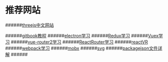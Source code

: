 # 推荐网站
######[threejs中文网站](http://techbrood.com/threejs/docs/#参考手册/)

######[gitbook教程](http://gitbook.zhangjikai.com/themes.html)
######[electron学习](https://weishuai.gitbooks.io/electron-/content/api/web-frame.html)
######[Redux学习](http://cn.redux.js.org/index.html)
######[Vuex学习](https://vuex.vuejs.org/zh-cn/)
######[vue-router2学习](https://router.vuejs.org/zh-cn/)
######[ReactRouter学习](https://react-guide.github.io/react-router-cn/)
######[reactVR](http://react-vr.org/cn/docs/getting-started.html)
######[webpack学习](http://www.css88.com/doc/webpack2/)
######[mobx](http://cn.mobx.js.org/)
######[svg](https://developer.mozilla.org/zh-CN/docs/Web/SVG/Tutorial)
######[packagejson文件详解](http://javascript.ruanyifeng.com/nodejs/packagejson.html)
######[]()
